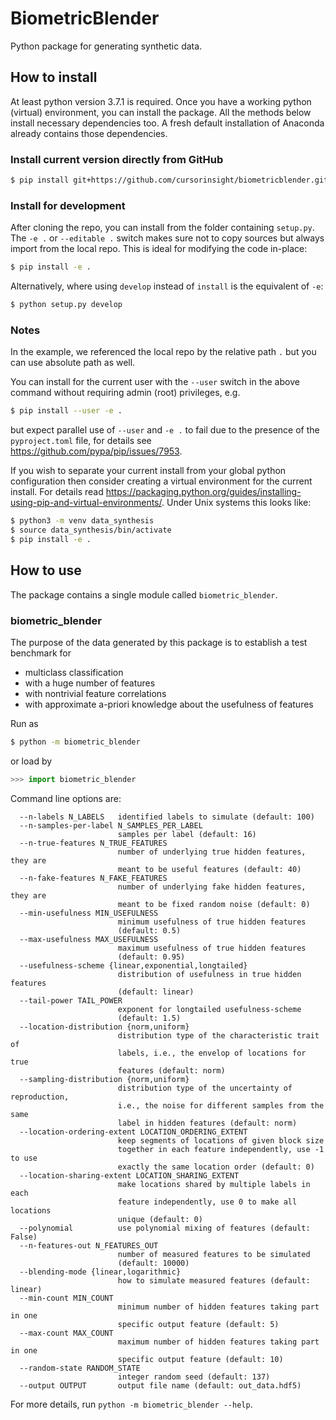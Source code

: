# BiometricBlender

Python package for generating synthetic data.

## How to install

At least python version 3.7.1 is required. Once you have a working python
(virtual) environment, you can install the package. All the methods below
install necessary dependencies too. A fresh default installation of Anaconda
already contains those dependencies.

### Install current version directly from GitHub

```sh
$ pip install git+https://github.com/cursorinsight/biometricblender.git
```

### Install for development

After cloning the repo, you can install from the folder containing `setup.py`.
The `-e .` or `--editable .` switch makes sure not to copy sources but always
import from the local repo. This is ideal for modifying the code in-place:

```sh
$ pip install -e .
```

Alternatively, where using `develop` instead of `install` is the equivalent
of `-e`:

```sh
$ python setup.py develop
```

### Notes

In the example, we referenced the local repo by the relative path `.` but you
can use absolute path as well.

You can install for the current user with the `--user` switch in the above
command without requiring admin (root) privileges, e.g.

```sh
$ pip install --user -e .
```

but expect parallel use of `--user` and `-e .` to fail due to the presence of
the `pyproject.toml` file, for details see
<https://github.com/pypa/pip/issues/7953>.

If you wish to separate your current install from your global python
configuration then consider creating a virtual environment for the current
install. For details read
<https://packaging.python.org/guides/installing-using-pip-and-virtual-environments/>.
Under Unix systems this looks like:

```sh
$ python3 -m venv data_synthesis
$ source data_synthesis/bin/activate
$ pip install -e .
```

## How to use

The package contains a single module called `biometric_blender`.

### biometric_blender

The purpose of the data generated by this package is to establish a test
benchmark for

* multiclass classification
* with a huge number of features
* with nontrivial feature correlations
* with approximate a-priori knowledge about the usefulness of features

Run as

```sh
$ python -m biometric_blender
```

or load by

```py
>>> import biometric_blender
```

Command line options are:

```
  --n-labels N_LABELS   identified labels to simulate (default: 100)
  --n-samples-per-label N_SAMPLES_PER_LABEL
                        samples per label (default: 16)
  --n-true-features N_TRUE_FEATURES
                        number of underlying true hidden features, they are
                        meant to be useful features (default: 40)
  --n-fake-features N_FAKE_FEATURES
                        number of underlying fake hidden features, they are
                        meant to be fixed random noise (default: 0)
  --min-usefulness MIN_USEFULNESS
                        minimum usefulness of true hidden features
                        (default: 0.5)
  --max-usefulness MAX_USEFULNESS
                        maximum usefulness of true hidden features
                        (default: 0.95)
  --usefulness-scheme {linear,exponential,longtailed}
                        distribution of usefulness in true hidden features
                        (default: linear)
  --tail-power TAIL_POWER
                        exponent for longtailed usefulness-scheme
                        (default: 1.5)
  --location-distribution {norm,uniform}
                        distribution type of the characteristic trait of
                        labels, i.e., the envelop of locations for true
                        features (default: norm)
  --sampling-distribution {norm,uniform}
                        distribution type of the uncertainty of reproduction,
                        i.e., the noise for different samples from the same
                        label in hidden features (default: norm)
  --location-ordering-extent LOCATION_ORDERING_EXTENT
                        keep segments of locations of given block size
                        together in each feature independently, use -1 to use
                        exactly the same location order (default: 0)
  --location-sharing-extent LOCATION_SHARING_EXTENT
                        make locations shared by multiple labels in each
                        feature independently, use 0 to make all locations
                        unique (default: 0)
  --polynomial          use polynomial mixing of features (default: False)
  --n-features-out N_FEATURES_OUT
                        number of measured features to be simulated
                        (default: 10000)
  --blending-mode {linear,logarithmic}
                        how to simulate measured features (default: linear)
  --min-count MIN_COUNT
                        minimum number of hidden features taking part in one
                        specific output feature (default: 5)
  --max-count MAX_COUNT
                        maximum number of hidden features taking part in one
                        specific output feature (default: 10)
  --random-state RANDOM_STATE
                        integer random seed (default: 137)
  --output OUTPUT       output file name (default: out_data.hdf5)
```

For more  details, run `python -m biometric_blender --help`.

